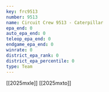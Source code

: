 ```yaml
---
key: frc9513
number: 9513
name: Circuit Crew 9513 - Caterpillar
epa_end: 0
auto_epa_end: 0
teleop_epa_end: 0
endgame_epa_end: 0
winrate: 0
district_epa_rank: 0
district_epa_percentile: 0
type: Team
---
```

[[2025mxle]]
[[2025mxto]]
